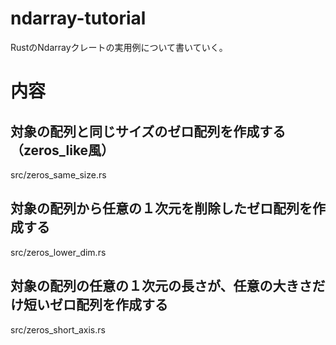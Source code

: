 # ndarray-tutorial
RustのNdarrayクレートの実用例について書いていく。

# 内容

## 対象の配列と同じサイズのゼロ配列を作成する（zeros_like風）

src/zeros_same_size.rs

## 対象の配列から任意の１次元を削除したゼロ配列を作成する

src/zeros_lower_dim.rs

## 対象の配列の任意の１次元の長さが、任意の大きさだけ短いゼロ配列を作成する

src/zeros_short_axis.rs